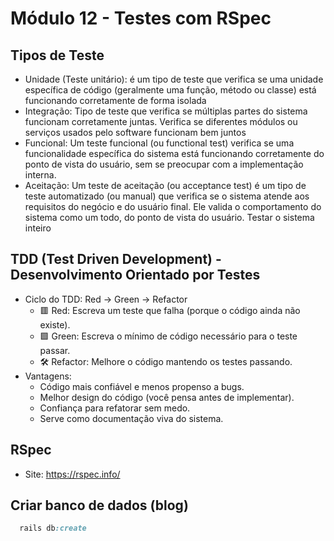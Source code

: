 # Módulo 12 - Testes com RSpec

## Tipos de Teste
* Unidade (Teste unitário): é um tipo de teste que verifica se uma unidade específica de código (geralmente uma função, método ou classe) está funcionando corretamente de forma isolada
* Integração: Tipo de teste que verifica se múltiplas partes do sistema funcionam corretamente juntas. Verifica se diferentes módulos ou serviços usados pelo software funcionam bem juntos
* Funcional: Um teste funcional (ou functional test) verifica se uma funcionalidade específica do sistema está funcionando corretamente do ponto de vista do usuário, sem se preocupar com a implementação interna.
* Aceitação: Um teste de aceitação (ou acceptance test) é um tipo de teste automatizado (ou manual) que verifica se o sistema atende aos requisitos do negócio e do usuário final. Ele valida o comportamento do sistema como um todo, do ponto de vista do usuário. Testar o sistema inteiro

## TDD (Test Driven Development) - Desenvolvimento Orientado por Testes
* Ciclo do TDD: Red → Green → Refactor
  * 🟥 Red: Escreva um teste que falha (porque o código ainda não existe).
  * 🟩 Green: Escreva o mínimo de código necessário para o teste passar.
  * 🛠 Refactor: Melhore o código mantendo os testes passando.
* Vantagens:
  * Código mais confiável e menos propenso a bugs.
  * Melhor design do código (você pensa antes de implementar).
  * Confiança para refatorar sem medo.
  * Serve como documentação viva do sistema.

## RSpec
* Site: https://rspec.info/

## Criar banco de dados (blog)
```ruby
  rails db:create
```




